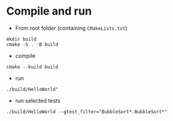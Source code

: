 # Compile and run
- From root folder (containing `CMakeLists.txt`)
```
mkdir build
cmake -S . -B build
```
- compile
```
cmake --build build
```
- run
```
./build/HelloWorld"
```
- run selected tests
```
./build/HelloWorld --gtest_filter="BubbleSort*.BubbleSort*"
```